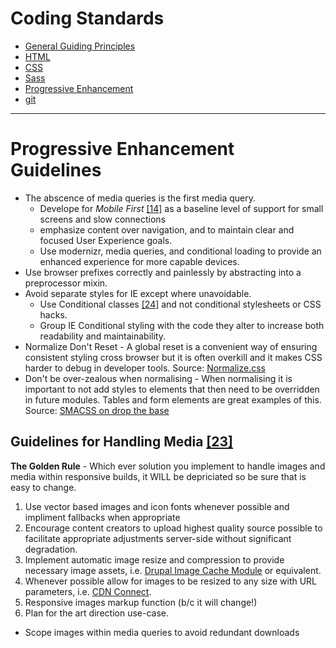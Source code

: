 Coding Standards
================

* [General Guiding Principles](/README.md)
* [HTML](/html.md)
* [CSS](/css.md)
* [Sass](/sass.md)
* [Progressive Enhancement](/pe.md)
* [git](/git.md)

<hr>

# Progressive Enhancement Guidelines

* The abscence of media queries is the first media query.
  * Develope for _Mobile First_ [[14]](#works-cited) as a baseline level of support for small screens and slow connections
  * emphasize content over navigation, and to maintain clear and focused User Experience goals. 
  * Use modernizr, media queries, and conditional loading to provide an enhanced experience for more capable devices.
* Use browser prefixes correctly and painlessly by abstracting into a preprocessor mixin.
* Avoid separate styles for IE except where unavoidable. 
  * Use Conditional classes [[24]](README.md/#works-cited) and not conditional stylesheets or CSS hacks. 
  * Group IE Conditional styling with the code they alter to increase both readability and maintainability.
* Normalize Don't Reset - A global reset is a convenient way of ensuring
  consistent styling cross browser but it is often overkill and it makes CSS
  harder to debug in developer tools.  Source:
  [Normalize.css](http://necolas.github.com/normalize.css/)
* Don't be over-zealous when normalising - When normalising it is important to
  not add styles to elements that then need to be overridden in future modules.
  Tables and form elements are great examples of this.  Source: [SMACSS on drop
  the base](http://smacss.com/book/drop-the-base)

## Guidelines for Handling Media [[23]](/README.md/#works-cited)

**The Golden Rule** - Which ever solution you implement to handle images and media within responsive builds, it WILL be depriciated so be sure that is easy to change.

1. Use vector based images and icon fonts whenever possible and impliment fallbacks when appropriate
2. Encourage content creators to upload highest quality source possible to facilitate appropriate adjustments server-side without significant degradation.
3. Implement automatic image resize and compression to provide necessary image assets, i.e. [Drupal Image Cache Module](http://drupal.org/project/imagecache) or equivalent.
4. Whenever possible allow for images to be resized to any size with URL parameters, i.e. [CDN Connect](http://www.cdnconnect.com/).
5. Responsive images markup function (b/c it will change!)
6. Plan for the art direction use-case.


* Scope images within media queries to avoid redundant downloads



